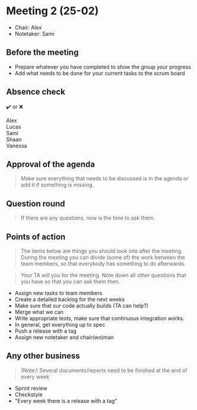 # Meeting 2 (25-02)
- Chair: Alex
- Notetaker: Sami

## Before the meeting

 - Prepare whatever you have completed to show the group your progress
 - Add what needs to be done for your current tasks to the scrum board

## Absence check
:heavy_check_mark: or :x: <br/>

 Alex<br/>
 Lucas<br/>
 Sami<br/>
 Shaan<br/>
 Vanessa<br/>

## Approval of the agenda
> Make sure everything that needs to be discussed is in the agenda or add it if something is missing.

## Question round
> If there are any questions, now is the time to ask them.


## Points of action
> The items below are things you should look into after the meeting. During the meeting you can divide (some of) the work between the team members, so that everybody has something to do afterwards.

> Your TA will you for the meeting. Note down all other questions that you have so that you can ask them then.

 - Assign new tasks to team members
 - Create a detailed backlog for the next weeks
 - Make sure that our code actually builds (TA can help?)
 - Merge what we can
 - Write appropriate tests, make sure that continuous integration works.
 - In general, get everything up to spec
 - Push a release with a tag
 - Assign new notetaker and chair(wo)man

## Any other business
> (Note:) Several documents/reports need to be finished at the end of every week
- Sprint review
- Checkstyle
- "Every week there is a release with a tag"